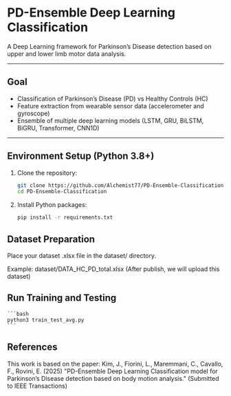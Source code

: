 # PD-Ensemble Deep Learning Classification

A Deep Learning framework for Parkinson’s Disease detection based on upper and lower limb motor data analysis.

---

## Goal

- Classification of Parkinson’s Disease (PD) vs Healthy Controls (HC)
- Feature extraction from wearable sensor data (accelerometer and gyroscope)
- Ensemble of multiple deep learning models (LSTM, GRU, BiLSTM, BiGRU, Transformer, CNN1D)

---

## Environment Setup (Python 3.8+)

1. Clone the repository:

    ```bash
    git clone https://github.com/Alchemist77/PD-Ensemble-Classification.git
    cd PD-Ensemble-Classification
    ```
2. Install Python packages:
     ```bash
     pip install -r requirements.txt
     ```


## Dataset Preparation
Place your dataset .xlsx file in the dataset/ directory.

Example: dataset/DATA_HC_PD_total.xlsx (After publish, we will upload this dataset)

## Run Training and Testing
    ```bash
    python3 train_test_avg.py
    ```

## References
This work is based on the paper:
Kim, J., Fiorini, L., Maremmani, C., Cavallo, F., Rovini, E. (2025)
"PD-Ensemble Deep Learning Classification model for Parkinson’s Disease detection based on body motion analysis."
(Submitted to IEEE Transactions)
